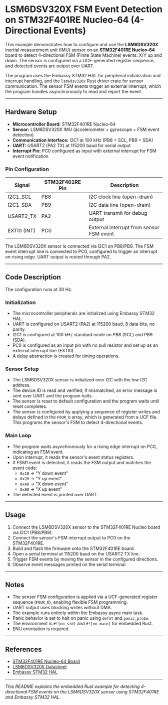 # LSM6DSV320X FSM Event Detection on STM32F401RE Nucleo-64 (4-Directional Events)

This example demonstrates how to configure and use the **LSM6DSV320X** inertial measurement unit (IMU) sensor on an **STM32F401RE Nucleo-64** board to detect 4-directional FSM (Finite State Machine) events: X/Y up and down. The sensor is configured via a UCF-generated register sequence, and detected events are output over UART.

The program uses the Embassy STM32 HAL for peripheral initialization and interrupt handling, and the `lsm6dsv320x` Rust driver crate for sensor communication. The sensor FSM events trigger an external interrupt, which the program handles asynchronously to read and report the event.

---

## Hardware Setup

- **Microcontroller Board:** STM32F401RE Nucleo-64
- **Sensor:** LSM6DSV320X IMU (accelerometer + gyroscope + FSM event detection)
- **Communication Interface:** I2C1 at 100 kHz (PB8 = SCL, PB9 = SDA)
- **UART:** USART2 (PA2 TX) at 115200 baud for serial output
- **Interrupt Pin:** PC0 configured as input with external interrupt for FSM event notification

### Pin Configuration

| Signal       | STM32F401RE Pin | Description                      |
|--------------|-----------------|---------------------------------|
| I2C1_SCL     | PB8             | I2C clock line (open-drain)     |
| I2C1_SDA     | PB9             | I2C data line (open-drain)      |
| USART2_TX    | PA2             | UART transmit for debug output  |
| EXTI0 (INT)  | PC0             | External interrupt from sensor FSM event |

The LSM6DSV320X sensor is connected via I2C1 on PB8/PB9. The FSM event interrupt line is connected to PC0, configured to trigger an interrupt on rising edge. UART output is routed through PA2.

---

## Code Description

The configuration runs at 30 Hz.

### Initialization

- The microcontroller peripherals are initialized using Embassy STM32 HAL.
- UART is configured on USART2 (PA2) at 115200 baud, 8 data bits, no parity.
- I2C1 is configured at 100 kHz standard mode on PB8 (SCL) and PB9 (SDA).
- PC0 is configured as an input pin with no pull resistor and set up as an external interrupt line (EXTI0).
- A delay abstraction is created for timing operations.

### Sensor Setup

- The LSM6DSV320X sensor is initialized over I2C with the low I2C address.
- The device ID is read and verified; if mismatched, an error message is sent over UART and the program halts.
- The sensor is reset to default configuration and the program waits until reset completes.
- The sensor is configured by applying a sequence of register writes and delays defined in the `FOUR_D` array, which is generated from a UCF file. This programs the sensor's FSM to detect 4-directional events.

### Main Loop

- The program waits asynchronously for a rising edge interrupt on PC0, indicating an FSM event.
- Upon interrupt, it reads the sensor's event status registers.
- If FSM1 event is detected, it reads the FSM output and matches the event code:
  - `0x10` → "Y down event"
  - `0x20` → "Y up event"
  - `0x40` → "X down event"
  - `0x80` → "X up event"
- The detected event is printed over UART.

---

## Usage

1. Connect the LSM6DSV320X sensor to the STM32F401RE Nucleo board via I2C1 (PB8/PB9).
2. Connect the sensor's FSM interrupt output to PC0 on the STM32F401RE.
3. Build and flash the firmware onto the STM32F401RE board.
4. Open a serial terminal at 115200 baud on the USART2 TX line.
5. Trigger FSM events by moving the sensor in the configured directions.
6. Observe event messages printed on the serial terminal.

---

## Notes

- The sensor FSM configuration is applied via a UCF-generated register sequence (`FOUR_D`), enabling flexible FSM programming.
- UART output uses blocking writes without DMA.
- The example runs entirely within the Embassy async main task.
- Panic behavior is set to halt on panic using `defmt` and `panic_probe`.
- The environment is `#![no_std]` and `#![no_main]` for embedded Rust.
- ENU orientation is required.

---

## References

- [STM32F401RE Nucleo-64 Board](https://www.st.com/en/evaluation-tools/nucleo-f401re.html)
- [LSM6DSV320X Datasheet](https://www.st.com/resource/en/datasheet/lsm6dsv320x.pdf)
- [Embassy STM32 HAL](https://docs.rs/embassy-stm32)
---

*This README explains the embedded Rust example for detecting 4-directional FSM events on the LSM6DSV320X sensor using STM32F401RE and Embassy STM32 HAL.*
